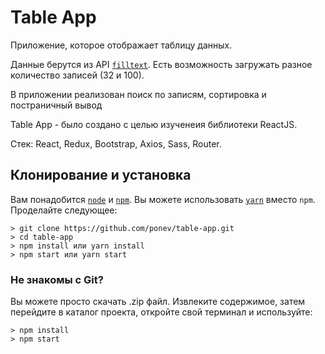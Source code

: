# Table App

Приложение, которое отображает таблицу данных.

Данные берутся из API <code>[filltext](http://www.filltext.com/)</code>. Есть возможность загружать разное количество записей (32 и 100).

В приложении реализован поиск по записям, сортировка и постраничный вывод

Table App - было создано с целью изученеия библиотеки ReactJS.

Стек: React, Redux, Bootstrap, Axios, Sass, Router.

## Клонирование и установка
Вам понадобится <code>[node](https://nodejs.org/en/)</code> и <code>[npm](https://www.npmjs.com/)</code>. Вы можете использовать <code>[yarn](https://yarnpkg.com/en/)</code> вместо <code>npm</code>.
Проделайте следующее:
```
> git clone https://github.com/ponev/table-app.git
> cd table-app
> npm install или yarn install
> npm start или yarn start
```

### Не знакомы с Git?
Вы можете просто скачать .zip файл. Извлеките содержимое, затем перейдите в каталог проекта, откройте свой терминал и используйте:
```
> npm install
> npm start
```
